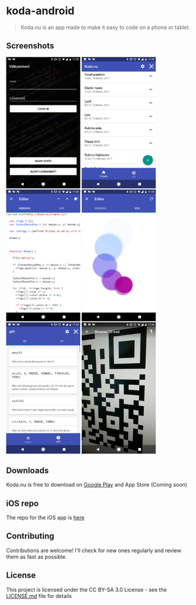 # koda-android

> Koda.nu is an app made to make it easy to code on a phone or tablet. 

## Screenshots
<img src="https://github.com/alvarlagerlof/koda-android/blob/master/screenshots/Screenshot_20170402-172228.png?raw=true" alt="Login" width="200"> <img src="https://github.com/alvarlagerlof/koda-android/blob/master/screenshots/Screenshot_20170402-172302.png?raw=true" alt="Projects" width="200"> <img src="https://github.com/alvarlagerlof/koda-android/blob/master/screenshots/Screenshot_20170402-172318.png?raw=true" alt="Edit a project" width="200"> <img src="https://github.com/alvarlagerlof/koda-android/blob/master/screenshots/Screenshot_20170402-172341.png?raw=true" alt="View the result" width="200"> <img src="https://github.com/alvarlagerlof/koda-android/blob/master/screenshots/Screenshot_20170402-172347.png?raw=true" alt="API" width="200"> <img src="https://github.com/alvarlagerlof/koda-android/blob/master/screenshots/Screenshot_20170402-172442.png?raw=true" alt="QR sharing" width="200">

## Downloads
Koda.nu is free to download on [Google Play](https://play.google.com/store/apps/details?id=com.alvarlagerlof.koda) and App Store (Coming soon)

## iOS repo
The repo for the iOS app is [here](https://github.com/alvarlagerlof/koda-ios)

## Contributing
Contributions are welcome! I'll check for new ones regularly and review them as fast as possible.

## License
This project is licensed under the CC BY-SA 3.0 License - see the [LICENSE.md](https://github.com/alvarlagerlof/koda-android/blob/master/LICENCE.md) file for details
